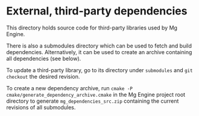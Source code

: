# External, third-party dependencies

This directory holds source code for third-party libraries used by Mg Engine.

There is also a submodules directory which can be used to fetch and build dependencies.
Alternatively, it can be used to create an archive containing all dependencies (see below).

To update a third-party library, go to its directory under `submodules` and `git checkout` the
desired revision.

To create a new dependency archive, run `cmake -P cmake/generate_dependency_archive.cmake` in the
Mg Engine project root directory to generate `mg_dependencies_src.zip` containing the current
revisions of all submodules.
